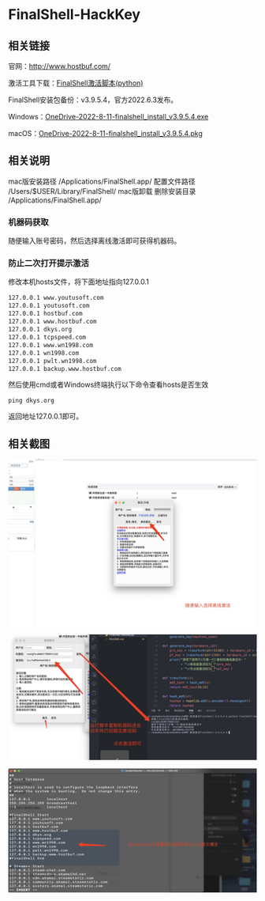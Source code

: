 # FinalShell-HackKey

## 相关链接

官网：http://www.hostbuf.com/

激活工具下载：[FinalShell激活脚本(python)](https://github.com/2837164889/FinalShell-HackKey/archive/refs/heads/main.zip)

FinalShell安装包备份：v3.9.5.4，官方2022.6.3发布。

Windows：[OneDrive-2022-8-11-finalshell_install_v3.9.5.4.exe](https://cheshirex-my.sharepoint.com/:u:/g/personal/cheshirex-down_cheshirex_onmicrosoft_com/EXjCgysY6pBJn509TTXm1GUBUzJUqIN6WPjrCqzlQpAJCA?e=Fn4KD7)

macOS：[OneDrive-2022-8-11-finalshell_install_v3.9.5.4.pkg](https://cheshirex-my.sharepoint.com/:u:/g/personal/cheshirex-down_cheshirex_onmicrosoft_com/EWagubjxqM1LqO1q9Q4WFuwBGflZG4SnbPY0FS3vMgAVaQ?e=nEVGMR)

## 相关说明

mac版安装路径 /Applications/FinalShell.app/
配置文件路径 /Users/$USER/Library/FinalShell/
mac版卸载
删除安装目录 /Applications/FinalShell.app/

### 机器码获取

随便输入账号密码，然后选择离线激活即可获得机器码。

### 防止二次打开提示激活

修改本机hosts文件，将下面地址指向127.0.0.1

```
127.0.0.1 www.youtusoft.com
127.0.0.1 youtusoft.com
127.0.0.1 hostbuf.com
127.0.0.1 www.hostbuf.com
127.0.0.1 dkys.org
127.0.0.1 tcpspeed.com
127.0.0.1 www.wn1998.com
127.0.0.1 wn1998.com
127.0.0.1 pwlt.wn1998.com
127.0.0.1 backup.www.hostbuf.com
```

然后使用cmd或者Windows终端执行以下命令查看hosts是否生效

```
ping dkys.org
```

返回地址127.0.0.1即可。

## 相关截图

![WeChat0183f2b1426cca088c00c9637522954b](Img/WeChat0183f2b1426cca088c00c9637522954b.jpg)

![WeChat7022042db9cbe721cc3ceea45fc847b5](Img/WeChat7022042db9cbe721cc3ceea45fc847b5.jpg)

![2101217969](Img/2101217969.png)